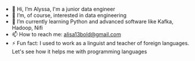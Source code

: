 - 👋 Hi, I’m Alyssa, I'm a junior data engineer
- 👀 I’m, of course, interested in data engineering 
- 🌱 I’m currently learning Python and advanced software like Kafka, Hadoop, Nifi
- 📫 How to reach me: alisa13bold@gmail.com
- ⚡ Fun fact: I used to work as a linguist and teacher of foreign languages. Let's see how it helps me with programming languages

<!---
alyssa-bold/alyssa-bold is a ✨ special ✨ repository because its `README.md` (this file) appears on your GitHub profile.
You can click the Preview link to take a look at your changes.
--->
